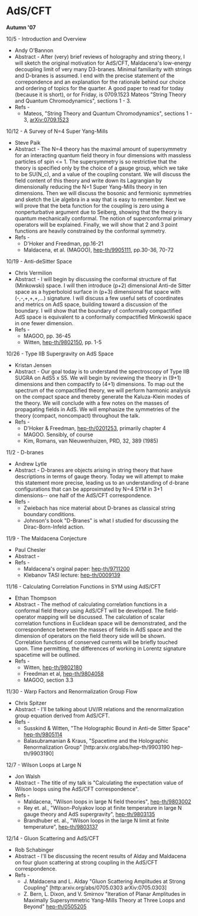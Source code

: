 <div id="globalWrapper">
		<div id="column-content">
	<div id="content">
		<a name="top" id="top"></a>
				<h1 class="firstHeading">AdS/CFT</h1>
		<div id="bodyContent">
			<div id="contentSub"></div>
			<p><b>Autumn '07</b>
</p>
<dl><dt>10/5 - Introduction and Overview
</dt></dl>
<ul><li> Andy O'Bannon
</li>
<li>Abstract - After (very) brief reviews of holography and string theory, I will sketch the original motivation for AdS/CFT, Maldacena's low-energy decoupling limit of very many D3-branes. Minimal familiarity with strings and D-branes is assumed. I end with the precise statement of the correpondence and an explanation for the rationale behind our choice and ordering of topics for the quarter. A good paper to read for today (because it is short), or for Friday, is 0709.1523 Mateos "String Theory and Quantum Chromodynamics", sections 1 - 3.
</li>
<li>Refs -
<ul><li> Mateos, "String Theory and Quantum Chromodynamics", sections 1 - 3, <a href="http://arxiv.org/abs/0709.1523" class="external text" title="http://arxiv.org/abs/0709.1523" rel="nofollow">arXiv:0709.1523</a> 
</li></ul>
</li></ul>
<dl><dt>10/12 - A Survey of N=4 Super Yang-Mills
</dt></dl>
<ul><li> Steve Paik
</li>
<li> Abstract - The N=4 theory has the maximal amount of supersymmetry for an interacting quantum field theory in four dimensions with massless particles of spin <= 1. The supersymmetry is so restrictive that the theory is specified only by the choice of a gauge group, which we take to be SU(N_c), and a value of the coupling constant. We will discuss the field content of this theory and write down its Lagrangian by dimensionally reducing the N=1 Super Yang-Mills theory in ten dimensions. Then we will discuss the bosonic and fermionic symmetries and sketch the Lie algebra in a way that is easy to remember. Next we will prove that the beta function for the coupling is zero using a nonperturbative argument due to Seiberg, showing that the theory is quantum mechanically conformal. The notion of superconformal primary operators will be explained. Finally, we will show that 2 and 3 point functions are heavily constrained by the conformal symmetry.
</li>
<li> Refs -
<ul><li> D'Hoker and Freedman, pp.16-21
</li>
<li> Maldacena, et al. (MAGOO), <a href="http://arxiv.org/abs/hep-th/9905111" class="external text" title="http://arxiv.org/abs/hep-th/9905111" rel="nofollow">hep-th/9905111</a>, pp.30-36, 70-72
</li></ul>
</li></ul>
<dl><dt>10/19 - Anti-deSitter Space
</dt></dl>
<ul><li> Chris Vermilion
</li>
<li>Abstract - I will begin by discussing the conformal structure of flat (Minkowski) space. I will then introduce (p+2) dimensional Anti-de Sitter space as a hyperboloid surface in (p+3) dimensional flat space with (-,-,+,+,+,...) signature. I will discuss a few useful sets of coordinates and metrics on AdS space, building toward a discussion of the boundary. I will show that the boundary of conformally compactified AdS space is equivalent to a conformally compactified Minkowski space in one fewer dimension.
</li>
<li> Refs -
<ul><li> MAGOO, pp. 36-45
</li>
<li> Witten, <a href="http://arxiv.org/abs/hep-th/9802150" class="external text" title="http://arxiv.org/abs/hep-th/9802150" rel="nofollow">hep-th/9802150</a>, pp. 1-5
</li></ul>
</li></ul>
<dl><dt>10/26 - Type IIB Supergravity on AdS Space
</dt></dl>
<ul><li> Kristan Jensen
</li>
<li> Abstract - Our goal today is to understand the spectroscopy of Type IIB SUGRA on AdS5 x S5. We will begin by reviewing the theory in (9+1) dimensions and then compactify to (4+1) dimensions. To map out the spectrum of the compactified theory, we will perform harmonic analysis on the compact space and thereby generate the Kaluza-Klein modes of the theory. We will conclude with a few notes on the masses of propagating fields in AdS. We will emphasize the symmetries of the theory (compact, noncompact) throughout the talk.
</li>
<li> Refs -
<ul><li> D'Hoker & Freedman, <a href="http://arxiv.org/abs/hep-th/0201253" class="external text" title="http://arxiv.org/abs/hep-th/0201253" rel="nofollow">hep-th/0201253</a>, primarily chapter 4
</li>
<li> MAGOO. Sensibly, of course
</li>
<li> Kim, Romans, van Nieuwenhuizen, PRD, 32, 389 (1985)
</li></ul>
</li></ul>
<dl><dt>11/2 - D-branes
</dt></dl>
<ul><li> Andrew Lytle
</li>
<li> Abstract - D-branes are objects arising in string theory that have descriptions in terms of gauge theory. Today we will attempt to make this statement more precise, leading us to an understanding of d-brane configurations that can be approximated by N=4 SYM in 3+1 dimensions-- one half of the AdS/CFT correspondence.
</li>
<li> Refs -
<ul><li> Zwiebach has nice material about D-branes as classical string boundary conditions.
</li>
<li> Johnson's book "D-Branes" is what I studied for discussing the Dirac-Born-Infeld action.
</li></ul>
</li></ul>
<dl><dt>11/9 - The Maldacena Conjecture
</dt></dl>
<ul><li> Paul Chesler
</li>
<li> Abstract - 
</li>
<li> Refs -
<ul><li> Maldacena's orginal paper: <a href="http://arxiv.org/abs/hep-th/9711200" class="external text" title="http://arxiv.org/abs/hep-th/9711200" rel="nofollow">hep-th/9711200</a>
</li>
<li> Klebanov TASI lecture: <a href="http://arxiv.org/abs/hep-th/0009139" class="external text" title="http://arxiv.org/abs/hep-th/0009139" rel="nofollow">hep-th/0009139</a>
</li></ul>
</li></ul>
<dl><dt>11/16 - Calculating Correlation Functions in SYM using AdS/CFT
</dt></dl>
<ul><li> Ethan Thompson
</li>
<li> Abstract - The method of calculating correlation functions in a conformal field theory using AdS/CFT will be developed. The field- operator mapping will be discussed. The calculation of scalar correlation functions in Euclidean space will be demonstrated, and the correspondence between the masses of fields in AdS space and the dimension of operators on the field theory side will be shown. Correlation functions of conserved currents will be briefly touched upon. Time permitting, the differences of working in Lorentz signature spacetime will be outlined.
</li>
<li> Refs -
<ul><li> Witten, <a href="http://arxiv.org/abs/hep-th/9802180" class="external text" title="http://arxiv.org/abs/hep-th/9802180" rel="nofollow">hep-th/9802180</a>
</li>
<li> Freedman et al, <a href="http://arxiv.org/abs/hep-th/9804058" class="external text" title="http://arxiv.org/abs/hep-th/9804058" rel="nofollow">hep-th/9804058</a>
</li>
<li> MAGOO, section 3.3
</li></ul>
</li></ul>
<dl><dt>11/30 - Warp Factors and Renormalization Group Flow
</dt></dl>
<ul><li> Chris Spitzer
</li>
<li> Abstract - I'll be talking about UV/IR relations and the renormalization group equation derived from AdS/CFT. 
</li>
<li> Refs -
<ul><li> Susskind & Witten, "The Holographic Bound in Anti-de Sitter Space" <a href="http://arxiv.org/abs/hep-th/9805114" class="external text" title="http://arxiv.org/abs/hep-th/9805114" rel="nofollow">hep-th/9805114</a>
</li>
<li> Balasubramanian & Kraus, "Spacetime and the Holographic Renormalization Group" [http:arxiv.org/abs/hep-th/9903190 hep-th/9903190]
</li></ul>
</li></ul>
<dl><dt>12/7 - Wilson Loops at Large N
</dt></dl>
<ul><li> Jon Walsh
</li>
<li> Abstract - The title of my talk is "Calculating the expectation value of Wilson loops using the AdS/CFT correspondence". 
</li>
<li> Refs -
<ul><li> Maldacena, "Wilson loops in large N field theories", <a href="http://arxiv.org/abs/hep-th/9803002" class="external text" title="http://arxiv.org/abs/hep-th/9803002" rel="nofollow">hep-th/9803002</a>
</li>
<li> Rey et. al., "Wilson-Polyakov loop at finite temperature in large N gauge theory and AdS supergravity", <a href="http://arxiv.org/abs/hep-th/9803135" class="external text" title="http://arxiv.org/abs/hep-th/9803135" rel="nofollow">hep-th/9803135</a>
</li>
<li> Brandhuber et. al., "Wilson loops in the large N limit at finite temperature", <a href="http://arxiv.org/abs/hep-th/9803137" class="external text" title="http://arxiv.org/abs/hep-th/9803137" rel="nofollow">hep-th/9803137</a>
</li></ul>
</li></ul>
<dl><dt>12/14 - Gluon Scattering and AdS/CFT
</dt></dl>
<ul><li> Rob Schabinger
</li>
<li> Abstract - I'll be discussing the recent results of Alday and Maldacena on four gluon scattering at strong coupling in the AdS/CFT correspondence. 
</li>
<li> Refs -
<ul><li> J. Maldacena and L. Alday "Gluon Scattering Amplitudes at Strong Coupling" [http:arxiv.org/abs/0705.0303 arXiv:0705.0303]
</li>
<li> Z. Bern, L. Dixon, and V. Smirnov "Iteration of Planar Amplitudes in Maximally Supersymmetric Yang-Mills Theory at Three Loops and Beyond" <a href="http://arxiv.org/abs/hep-th/0505205" class="external text" title="http://arxiv.org/abs/hep-th/0505205" rel="nofollow">hep-th/0505205</a>
</li></ul>
</li></ul>


